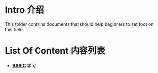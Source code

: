 # Intro 介绍

This folder contains documents that should help beginners to set foot on this field.

# List Of Content 内容列表

- **[BASIC]()** 学习
